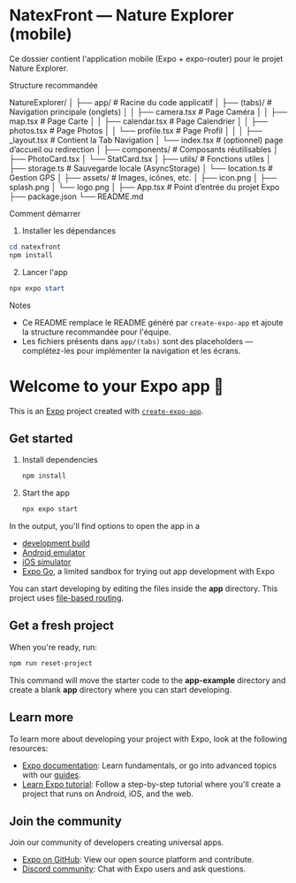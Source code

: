 # NatexFront — Nature Explorer (mobile)

Ce dossier contient l'application mobile (Expo + expo-router) pour le projet Nature Explorer.

Structure recommandée

NatureExplorer/
│
├── app/                           # Racine du code applicatif
│   ├── (tabs)/                    # Navigation principale (onglets)
│   │   ├── camera.tsx             # Page Caméra
│   │   ├── map.tsx                # Page Carte
│   │   ├── calendar.tsx           # Page Calendrier
│   │   ├── photos.tsx             # Page Photos
│   │   └── profile.tsx            # Page Profil
│   │
│   ├── _layout.tsx                # Contient la Tab Navigation
│   └── index.tsx                  # (optionnel) page d’accueil ou redirection
│
├── components/                    # Composants réutilisables
│   ├── PhotoCard.tsx
│   └── StatCard.tsx
│
├── utils/                         # Fonctions utiles
│   ├── storage.ts                 # Sauvegarde locale (AsyncStorage)
│   └── location.ts                # Gestion GPS
│
├── assets/                        # Images, icônes, etc.
│   ├── icon.png
│   ├── splash.png
│   └── logo.png
│
├── App.tsx                        # Point d’entrée du projet Expo
├── package.json
└── README.md

Comment démarrer

1) Installer les dépendances

```powershell
cd natexfront
npm install
```

2) Lancer l'app

```powershell
npx expo start
```

Notes
- Ce README remplace le README généré par `create-expo-app` et ajoute la structure recommandée pour l'équipe.
- Les fichiers présents dans `app/(tabs)` sont des placeholders — complétez-les pour implémenter la navigation et les écrans.
# Welcome to your Expo app 👋

This is an [Expo](https://expo.dev) project created with [`create-expo-app`](https://www.npmjs.com/package/create-expo-app).

## Get started

1. Install dependencies

   ```bash
   npm install
   ```

2. Start the app

   ```bash
   npx expo start
   ```

In the output, you'll find options to open the app in a

- [development build](https://docs.expo.dev/develop/development-builds/introduction/)
- [Android emulator](https://docs.expo.dev/workflow/android-studio-emulator/)
- [iOS simulator](https://docs.expo.dev/workflow/ios-simulator/)
- [Expo Go](https://expo.dev/go), a limited sandbox for trying out app development with Expo

You can start developing by editing the files inside the **app** directory. This project uses [file-based routing](https://docs.expo.dev/router/introduction).

## Get a fresh project

When you're ready, run:

```bash
npm run reset-project
```

This command will move the starter code to the **app-example** directory and create a blank **app** directory where you can start developing.

## Learn more

To learn more about developing your project with Expo, look at the following resources:

- [Expo documentation](https://docs.expo.dev/): Learn fundamentals, or go into advanced topics with our [guides](https://docs.expo.dev/guides).
- [Learn Expo tutorial](https://docs.expo.dev/tutorial/introduction/): Follow a step-by-step tutorial where you'll create a project that runs on Android, iOS, and the web.

## Join the community

Join our community of developers creating universal apps.

- [Expo on GitHub](https://github.com/expo/expo): View our open source platform and contribute.
- [Discord community](https://chat.expo.dev): Chat with Expo users and ask questions.
